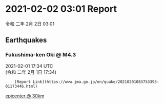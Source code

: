 # 2021-02-02 03:01 Report
令和 二年 2月 2日 03:01

## Earthquakes
### Fukushima-ken Oki @ M4.3
2021-02-01 17:34 UTC  
        (令和 二年 2月 1日 17:34)
  
        [Report Link](https://www.jma.go.jp/en/quake/20210201083753393-01173446.html)  
[epicenter @ 30km](https://www.google.com/maps/place/37°12'00%22+142°00'00%22/@37.2,142,17z/data=!3m1!4b1!4m5!3m4!1s0x0:0x0!8m2!3d37.2!4d142)